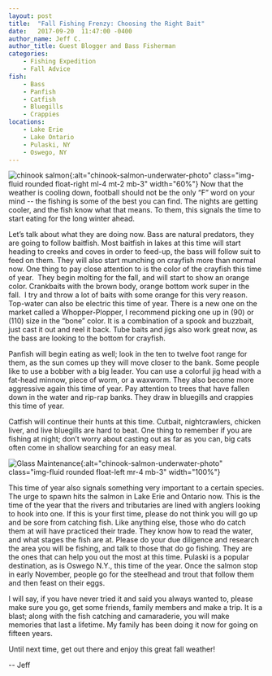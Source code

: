 ```yaml
---
layout: post
title:  "Fall Fishing Frenzy: Choosing the Right Bait"
date:   2017-09-20  11:47:00 -0400
author_name: Jeff C.
author_title: Guest Blogger and Bass Fisherman
categories: 
    - Fishing Expedition
    - Fall Advice
fish: 
    - Bass
    - Panfish
    - Catfish
    - Bluegills
    - Crappies
locations:
    - Lake Erie
    - Lake Ontario
    - Pulaski, NY
    - Oswego, NY
---
```




![chinook salmon](/assets/images/blog--rivers-nature-fall-sky-sunrise-winter-mountains-autumn-landscapes-sunset.png){:alt="chinook-salmon-underwater-photo" class="img-fluid rounded float-right ml-4 mt-2 mb-3" width="60%"}
Now that the weather is cooling down, football should not be the only “F” word on your mind -- the fishing is some of the best you can find. The nights are getting cooler, and the fish know what that means. To them, this signals the time to start eating for the long winter ahead. 

Let’s talk about what they are doing now. Bass are natural predators, they are going to follow baitfish. Most baitfish in lakes at this time will start heading to creeks and coves in order to feed-up, the bass will follow suit to feed on them. They will also start munching on crayfish more than normal now. One thing to pay close attention to is the color of the crayfish this time of year.  They begin molting for the fall, and will start to show an orange color. Crankbaits with the brown body, orange bottom work super in the fall.  I try and throw a lot of baits with some orange for this very reason. Top-water can also be electric this time of year. There is a new one on the market called a Whopper-Plopper, I recommend picking one up in (90) or (110) size in the “bone” color. It is a combination of a spook and buzzbait, just cast it out and reel it back. Tube baits and jigs also work great now, as the bass are looking to the bottom for crayfish.

Panfish will begin eating as well; look in the ten to twelve foot range for them, as the sun comes up they will move closer to the bank. Some people like to use a bobber with a big leader. You can use a colorful jig head with a fat-head minnow, piece of worm, or a waxworm. They also become more aggressive again this time of year. Pay attention to trees that have fallen down in the water and rip-rap banks. They draw in bluegills and crappies this time of year.

Catfish will continue their hunts at this time. Cutbait, nightcrawlers, chicken liver, and live bluegills are hard to beat. One thing to remember if you are fishing at night; don’t worry about casting out as far as you can, big cats often come in shallow searching for an easy meal.


![Glass Maintenance](/assets/images/blog--chinook-salmon-underwater.png){:alt="chinook-salmon-underwater-photo" class="img-fluid rounded float-left mr-4 mb-3" width="100%"}
    
This time of year also signals something very important to a certain species. The urge to spawn hits the salmon in Lake Erie and Ontario now. This is the time of the year that the rivers and tributaries are lined with anglers looking to hook into one. If this is your first time, please do not think you will go up and be sore from catching fish. Like anything else, those who do catch them at will have practiced their trade. They know how to read the water, and what stages the fish are at. Please do your due diligence and research the area you will be fishing, and talk to those that do go fishing. They are the ones that can help you out the most at this time. Pulaski is a popular destination, as is Oswego N.Y., this time of the year. Once the salmon stop in early November, people go for the steelhead and trout that follow them and then feast on their eggs.

I will say, if you have never tried it and said you always wanted to, please make sure you go, get some friends, family members and make a trip. It is a blast; along with the fish catching and camaraderie, you will make memories that last a lifetime. My family has been doing it now for going on fifteen years.

Until next time, get out there and enjoy this great fall weather!

-- Jeff